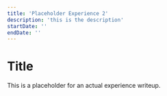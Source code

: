 ```yaml
---
title: 'Placeholder Experience 2'
description: 'this is the description'
startDate: ''
endDate: ''
---
```


# Title

This is a placeholder for an actual experience writeup.
